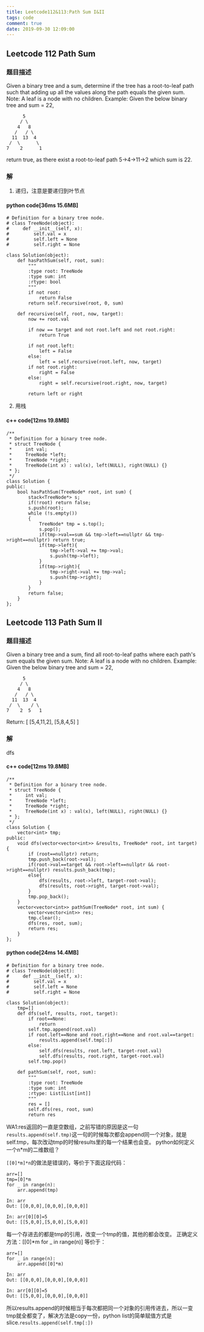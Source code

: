 ```yaml
---
title: Leetcode112&113:Path Sum I&II
tags: code
comment: true
date: 2019-09-30 12:09:00
---
```

## Leetcode 112 Path Sum
### 题目描述
Given a binary tree and a sum, determine if the tree has a root-to-leaf path such that adding up all the values along the path equals the given sum.
Note: A leaf is a node with no children.
Example:
Given the below binary tree and sum = 22,
```
      5
     / \
    4   8
   /   / \
  11  13  4
 /  \      \
7    2      1
```
return true, as there exist a root-to-leaf path 5->4->11->2 which sum is 22.
### 解
1. 递归，注意是要递归到叶节点
#### python code[36ms 15.6MB]
```
# Definition for a binary tree node.
# class TreeNode(object):
#     def __init__(self, x):
#         self.val = x
#         self.left = None
#         self.right = None

class Solution(object):
    def hasPathSum(self, root, sum):
        """
        :type root: TreeNode
        :type sum: int
        :rtype: bool
        """
        if not root:
            return False
        return self.recursive(root, 0, sum)

    def recursive(self, root, now, target):
        now += root.val

        if now == target and not root.left and not root.right:
            return True
        
        if not root.left:
            left = False
        else:
            left = self.recursive(root.left, now, target)
        if not root.right:
            right = False
        else:
            right = self.recursive(root.right, now, target)

        return left or right
```
2. 用栈
#### c++ code[12ms 19.8MB]
```
/**
 * Definition for a binary tree node.
 * struct TreeNode {
 *     int val;
 *     TreeNode *left;
 *     TreeNode *right;
 *     TreeNode(int x) : val(x), left(NULL), right(NULL) {}
 * };
 */
class Solution {
public:
    bool hasPathSum(TreeNode* root, int sum) {
        stack<TreeNode*> s;
        if(!root) return false;
        s.push(root);
        while (!s.empty())
        {
            TreeNode* tmp = s.top();
            s.pop();
            if(tmp->val==sum && tmp->left==nullptr && tmp->right==nullptr) return true;
            if(tmp->left){
                tmp->left->val += tmp->val;
                s.push(tmp->left);
            }
            if(tmp->right){
                tmp->right->val += tmp->val;
                s.push(tmp->right);
            }
        }
        return false;
    }
};
```
## Leetcode 113 Path Sum II
### 题目描述
Given a binary tree and a sum, find all root-to-leaf paths where each path's sum equals the given sum.
Note: A leaf is a node with no children.
Example:
Given the below binary tree and sum = 22,
```
      5
     / \
    4   8
   /   / \
  11  13  4
 /  \    / \
7    2  5   1
```
Return:
[
   [5,4,11,2],
   [5,8,4,5]
]
### 解
dfs
#### c++ code[12ms 19.8MB]
```
/**
 * Definition for a binary tree node.
 * struct TreeNode {
 *     int val;
 *     TreeNode *left;
 *     TreeNode *right;
 *     TreeNode(int x) : val(x), left(NULL), right(NULL) {}
 * };
 */
class Solution {
    vector<int> tmp;
public:
    void dfs(vector<vector<int>> &results, TreeNode* root, int target){
        if (root==nullptr) return;
        tmp.push_back(root->val);
        if(root->val==target && root->left==nullptr && root->right==nullptr) results.push_back(tmp);
        else{
            dfs(results, root->left, target-root->val);
            dfs(results, root->right, target-root->val);
        }
        tmp.pop_back();
    }
    vector<vector<int>> pathSum(TreeNode* root, int sum) {
        vector<vector<int>> res;
        tmp.clear();
        dfs(res, root, sum);
        return res;
    }
};
```
#### python code[24ms 14.4MB]
```
# Definition for a binary tree node.
# class TreeNode(object):
#     def __init__(self, x):
#         self.val = x
#         self.left = None
#         self.right = None

class Solution(object):
    tmp=[]
    def dfs(self, results, root, target):
        if root==None:
            return
        self.tmp.append(root.val)
        if root.left==None and root.right==None and root.val==target:
            results.append(self.tmp[:])
        else:
            self.dfs(results, root.left, target-root.val)
            self.dfs(results, root.right, target-root.val)
        self.tmp.pop()

    def pathSum(self, root, sum):
        """
        :type root: TreeNode
        :type sum: int
        :rtype: List[List[int]]
        """
        res = []
        self.dfs(res, root, sum)
        return res
```

WA1:res返回的一直是空数组，之前写错的原因是这一句`results.append(self.tmp)`这一句的时候每次都会append同一个对象，就是self.tmp，每次改动tmp的时候results里的每一个结果也会变。
python如何定义一个n*m的二维数组？

`[[0]*m]*n`的做法是错误的，等价于下面这段代码：

```
arr=[]
tmp=[0]*m
for _ in range(n):
    arr.append(tmp)

In: arr
Out: [[0,0,0],[0,0,0],[0,0,0]]

In: arr[0][0]=5
Out: [[5,0,0],[5,0,0],[5,0,0]]
```
每一个存进去的都是tmp的引用，改变一个tmp的值，其他的都会改变。
正确定义方法：[[0]*m for _ in range(n)]
等价于：
```
arr=[]
for _ in range(n):
    arr.append([0]*m)

In: arr
Out: [[0,0,0],[0,0,0],[0,0,0]]

In: arr[0][0]=5
Out: [[5,0,0],[0,0,0],[0,0,0]]
```
所以results.append的时候相当于每次都把同一个对象的引用传进去，所以一变tmp就全都变了，解决方法是copy一份，python list的简单赋值方式是slice.`results.append(self.tmp[:])`
